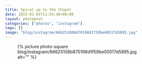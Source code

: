 ```yaml
---
title: Spiral up to the Chapel
date: 2015-01-01T11:54:48+00:00
layout: photopost
categories: ["photos", "instagram"]
tags: []
image: "blog/instagram/66625108b870198d1f59be00517d5895.jpg"
---
```


<figure class="photo photo--square">
  {% picture photo-square blog/instagram/66625108b870198d1f59be00517d5895.jpg alt="" %}
</figure>


